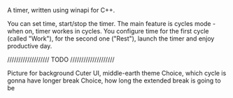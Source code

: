 A timer, written using winapi for C++.

You can set time, start/stop the timer.
The main feature is cycles mode - when on, timer workes in cycles. You configure time for the 
first cycle (called "Work"), for the second one ("Rest"), launch the timer and enjoy productive day.


///////////////////  TODO  ////////////////////

Picture for background
Cuter UI, middle-earth theme
Choice, which cycle is gonna have longer break
Choice, how long the extended break is going to be
